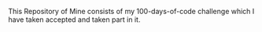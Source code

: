 This Repository of Mine consists of my 100-days-of-code challenge which I have taken accepted and taken part in it.
